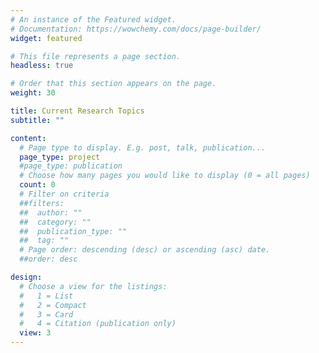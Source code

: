 ```yaml
---
# An instance of the Featured widget.
# Documentation: https://wowchemy.com/docs/page-builder/
widget: featured

# This file represents a page section.
headless: true

# Order that this section appears on the page.
weight: 30

title: Current Research Topics
subtitle: ""

content:
  # Page type to display. E.g. post, talk, publication...
  page_type: project  
  #page_type: publication
  # Choose how many pages you would like to display (0 = all pages)
  count: 0
  # Filter on criteria
  ##filters:
  ##  author: ""
  ##  category: ""
  ##  publication_type: ""
  ##  tag: ""
  # Page order: descending (desc) or ascending (asc) date.
  ##order: desc

design:
  # Choose a view for the listings:
  #   1 = List
  #   2 = Compact
  #   3 = Card
  #   4 = Citation (publication only)
  view: 3
---
```

